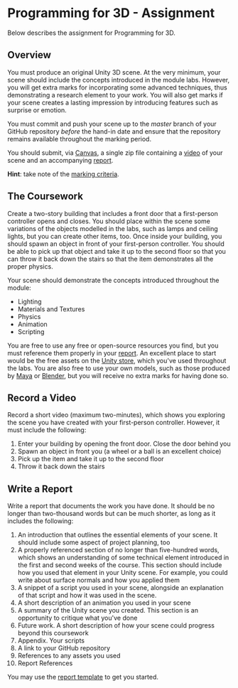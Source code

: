 # Programming for 3D - Assignment

Below describes the assignment for Programming for 3D.

## Overview  

You must produce an original Unity 3D scene. At the very minimum, your scene should include the concepts introduced in the module labs. However, you will get extra marks for incorporating some advanced techniques, thus demonstrating a research element to your work. You will also get marks if your scene creates a lasting impression by introducing features such as surprise or emotion.

You must commit and push your scene up to the _master_ branch of your GitHub repository _before_ the hand-in date and ensure that the repository remains available throughout the marking period.

You should submit, via [Canvas](https://canvas.sussex.ac.uk/courses/13036), a single zip file containing a [video](#record-a-video) of your scene and an accompanying [report](#write-a-report).

**Hint**: take note of the [marking criteria](./markingCriteria.md).

## The Coursework

Create a two-story building that includes a front door that a first-person controller opens and closes. You should place within the scene some variations of the objects modelled in the labs, such as lamps and ceiling lights, but you can create other items, too. Once inside your building, you should spawn an object in front of your first-person controller. You should be able to pick up that object and take it up to the second floor so that you can throw it back down the stairs so that the item demonstrates all the proper physics.

Your scene should demonstrate the concepts introduced throughout the module:

+ Lighting
+ Materials and Textures
+ Physics
+ Animation
+ Scripting

You are free to use any free or open-source resources you find, but you must reference them properly in your [report](#write-a-report). An excellent place to start would be the free assets on the [Unity store](https://assetstore.unity.com/), which you've used throughout the labs. You are also free to use your own models, such as those produced by [Maya](https://www.autodesk.co.uk/products/maya/overview) or [Blender](https://www.blender.org/), but you will receive no extra marks for having done so.

## Record a Video

Record a short video (maximum two-minutes), which shows you exploring the scene you have created with your first-person controller. However, it must include the following:

1. Enter your building by opening the front door. Close the door behind you
2. Spawn an object in front you (a wheel or a ball is an excellent choice)
3. Pick up the item and take it up to the second floor
4. Throw it back down the stairs

## Write a Report

Write a report that documents the work you have done. It should be no longer than two-thousand words but can be much shorter, as long as it includes the following:

1. An introduction that outlines the essential elements of your scene. It should include some aspect of project planning, too
2. A properly referenced section of no longer than five-hundred words, which shows an understanding of some technical element introduced in the first and second weeks of the course. This section should include how you used that element in your Unity scene. For example, you could write about surface normals and how you applied them
3. A  snippet of a script you used in your scene, alongside an explanation of that script and how it was used in the scene.
4. A short description of an animation you used in your scene
5. A summary of the Unity scene you created. This section is an opportunity to critique what you've done
6. Future work. A short description of how your scene could progress beyond this coursework
7. Appendix. Your scripts
7. A link to your GitHub repository
8. References to any assets you used
9. Report References

You may use the [report template](./reportTemplate.md) to get you started.
